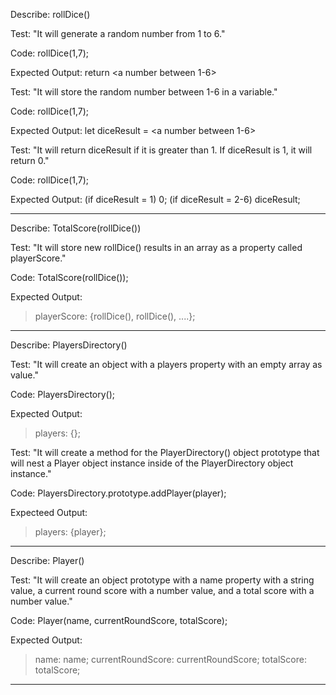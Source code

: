 Describe: rollDice()

Test: "It will generate a random number from 1 to 6."

Code:
rollDice(1,7);

Expected Output: return <a number between 1-6>


Test: "It will store the random number between 1-6 in a variable."

Code:
rollDice(1,7);

Expected Output: let diceResult = <a number between 1-6>


Test: "It will return diceResult if it is greater than 1. If diceResult is 1, it will return 0."

Code:
rollDice(1,7);

Expected Output: 
(if diceResult = 1) 0;
(if diceResult = 2-6) diceResult;

----------
Describe: TotalScore(rollDice())

Test: "It will store new rollDice() results in an array as a property called playerScore."

Code:
TotalScore(rollDice());

Expected Output:
>playerScore: {rollDice(), rollDice(),  ....};

---------

Describe: PlayersDirectory()

Test: "It will create an object with a players property with an empty array as value."

Code:
PlayersDirectory();

Expected Output: 
> players: {};

Test: "It will create a method for the PlayerDirectory() object prototype that will nest a Player object instance inside of the PlayerDirectory object instance."

Code:
PlayersDirectory.prototype.addPlayer(player);

Expecteed Output:
>players: {player};

---------

Describe: Player()

Test: "It will create an object prototype with a name property with a string value, a current round score with a number value, and a total score with a number value."

Code:
Player(name, currentRoundScore, totalScore);

Expected Output:
> name: name;
> currentRoundScore: currentRoundScore;
> totalScore: totalScore;

----------



